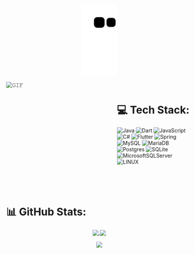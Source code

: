 <p align="center">
  <img src="https://raw.githubusercontent.com/avinash-218/avinash-218/output/github-contribution-grid-snake.svg" alt="Snake GIF">
</p>

<img align="left" height="300px" width="300px" alt="𝙶𝙸𝙵" src="https://camo.githubusercontent.com/3b7c592ede97b6138ffd4b1cc1541c2f3b11fd39/687474703a2f2f33312e6d656469612e74756d626c722e636f6d2f31376665613932306666333665663466356238373764353231366137616164392f74756d626c725f6d6f39786a65387a5a34317163626975666f315f313238302e676966"/>
<br/>

# 💻 Tech Stack:
![Java](https://img.shields.io/badge/java-%23ED8B00.svg?style=for-the-badge&logo=java&logoColor=white) ![Dart](https://img.shields.io/badge/dart-%230175C2.svg?style=for-the-badge&logo=dart&logoColor=white) ![JavaScript](https://img.shields.io/badge/javascript-%23323330.svg?style=for-the-badge&logo=javascript&logoColor=%23F7DF1E) ![C#](https://img.shields.io/badge/c%23-%23239120.svg?style=for-the-badge&logo=c-sharp&logoColor=white) ![Flutter](https://img.shields.io/badge/Flutter-%2302569B.svg?style=for-the-badge&logo=Flutter&logoColor=white) ![Spring](https://img.shields.io/badge/spring-%236DB33F.svg?style=for-the-badge&logo=spring&logoColor=white) ![MySQL](https://img.shields.io/badge/mysql-%2300f.svg?style=for-the-badge&logo=mysql&logoColor=white) ![MariaDB](https://img.shields.io/badge/MariaDB-003545?style=for-the-badge&logo=mariadb&logoColor=white) ![Postgres](https://img.shields.io/badge/postgres-%23316192.svg?style=for-the-badge&logo=postgresql&logoColor=white) ![SQLite](https://img.shields.io/badge/sqlite-%2307405e.svg?style=for-the-badge&logo=sqlite&logoColor=white) ![MicrosoftSQLServer](https://img.shields.io/badge/Microsoft%20SQL%20Sever-CC2927?style=for-the-badge&logo=microsoft%20sql%20server&logoColor=white) ![LINUX](https://img.shields.io/badge/Linux-FCC624?style=for-the-badge&logo=linux&logoColor=black)
<br/><br/><br/><br/><br/>
# 📊 GitHub Stats:

<p align="center">
  <a href="https://github.com/FreddyMachaca">
    <img
      align="center"
      height="180em"
      src="https://github-readme-stats.vercel.app/api?username=FreddyMachaca&show_icons=true&theme=dark"
    />
  </a>
  <a href="https://github.com/FreddyMachaca">
    <img
      align="center"
      height="180em"
      src="https://github-readme-stats-sigma-five.vercel.app/api/top-langs?username=FreddyMachaca&show_icons=true&include_all_commits=true&count_private=true&layout=compact&theme=dark"
    />
  </a>
  </a>
</p>
<p align="center">
  <a href="https://github.com/FreddyMachaca">
    <img
      align="center"
      height="180em"
      src="https://github-readme-streak-stats.herokuapp.com/?user=FreddyMachaca&theme=dark&hide_border=false&layout=compact&theme=dark"
    />
  </a>
</p>
